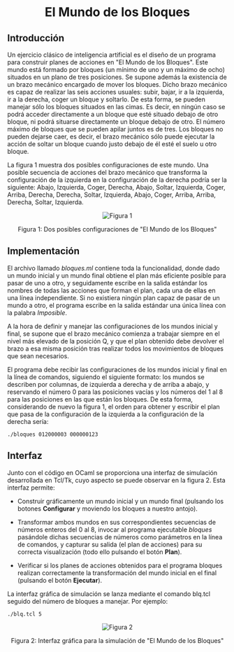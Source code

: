 <h1 align="center">El Mundo de los Bloques</h1>

## Introducción

Un ejercicio clásico de inteligencia artificial es el diseño de un programa para construir planes de acciones en "El Mundo de
los Bloques". Este mundo está formado por bloques (un mínimo de uno y un máximo de ocho) situados en un plano de tres
posiciones. Se supone además la existencia de un brazo mecánico encargado de mover los bloques. Dicho brazo mecánico es capaz
de realizar las seis acciones usuales: subir, bajar, ir a la izquierda, ir a la derecha, coger un bloque y soltarlo. De esta
forma, se pueden manejar sólo los bloques situados en las cimas. Es decir, en ningún caso se podrá acceder directamente a un
bloque que esté situado debajo de otro bloque, ni podrá situarse directamente un bloque debajo de otro. El número máximo de
bloques que se pueden apilar juntos es de tres. Los bloques no pueden dejarse caer, es decir, el brazo mecánico sólo puede
ejecutar la acción de soltar un bloque cuando justo debajo de él esté el suelo u otro bloque.

La figura 1 muestra dos posibles configuraciones de este mundo. Una posible secuencia de acciones del brazo mecánico que
transforma la configuración de la izquierda en la configuración de la derecha podría ser la siguiente: Abajo, Izquierda, Coger,
Derecha, Abajo, Soltar, Izquierda, Coger, Arriba, Derecha, Derecha, Soltar, Izquierda, Abajo, Coger, Arriba, Arriba, Derecha,
Soltar, Izquierda.

<div align="center">
  <img alt="Figura 1" src="img/figura1.png" />
  <p>Figura 1: Dos posibles configuraciones de "El Mundo de los Bloques"</p>
</div>

## Implementación

El archivo llamado *bloques.ml* contiene toda la funcionalidad, donde dado un mundo inicial y un mundo final obtiene el plan más
eficiente posible para pasar de uno a otro, y seguidamente escribe en la salida estándar los nombres de todas las acciones que
forman el plan, cada una de ellas en una línea independiente. Si no existiera ningún plan capaz de pasar de un mundo a otro, el
programa escribe en la salida estándar una única línea con la palabra *Imposible*.

A la hora de definir y manejar las configuraciones de los mundos inicial y final, se supone que el brazo mecánico comienza a
trabajar siempre en el nivel más elevado de la posición Q, y que el plan obtenido debe devolver el brazo a esa misma posición
tras realizar todos los movimientos de bloques que sean necesarios.

El programa debe recibir las configuraciones de los mundos inicial y final en la línea de comandos, siguiendo el siguiente
formato: los mundos se describen por columnas, de izquierda a derecha y de arriba a abajo, y reservando el número 0 para las
posiciones vacías y los números del 1 al 8 para las posiciones en las que están los bloques. De esta forma, considerando de
nuevo la figura 1, el orden para obtener y escribir el plan que pasa de la configuración de la izquierda a la configuración
de la derecha sería:

```
./bloques 012000003 000000123
```

## Interfaz

Junto con el código en OCaml se proporciona una interfaz de simulación desarrollada en Tcl/Tk, cuyo aspecto se puede
observar en la figura 2. Esta interfaz permite:

- Construir gráficamente un mundo inicial y un mundo final (pulsando los botones **Configurar** y moviendo los bloques a nuestro
antojo).

- Transformar ambos mundos en sus correspondientes secuencias de números enteros del 0 al 8, invocar al programa ejecutable
*bloques* pasándole dichas secuencias de números como parámetros en la línea de comandos, y capturar su salida (el plan de
acciones) para su correcta visualización (todo ello pulsando el botón **Plan**).

- Verificar si los planes de acciones obtenidos para el programa bloques realizan correctamente la transformación del mundo
inicial en el final (pulsando el botón **Ejecutar**).

La interfaz gráfica de simulación se lanza mediante el comando blq.tcl seguido del número de bloques a manejar. Por ejemplo:

```
./blq.tcl 5
```

<div align="center">
  <img alt="Figura 2" src="img/figura2.png" />
  <p>Figura 2: Interfaz gráfica para la simulación de "El Mundo de los Bloques"</p>
</div>
